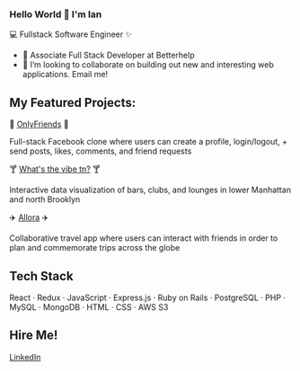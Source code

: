 ### Hello World 👋 I'm Ian

💻 Fullstack Software Engineer ✨

- 🔭 Associate Full Stack Developer at Betterhelp
- 👯 I’m looking to collaborate on building out new and interesting web applications. Email me!

## My Featured Projects:
👫 [OnlyFriends](https://onlyfriends24.herokuapp.com/) 👫

Full-stack Facebook clone where users can create a profile, login/logout, + send posts, likes, comments, and friend requests

🍸 [What's the vibe tn?](https://ianverger.github.io/Whats-the-vibe-tn/) 🍸

Interactive data visualization of bars, clubs, and lounges in lower Manhattan and north Brooklyn

✈️ [Allora](https://allora.onrender.com/) ✈️ 

Collaborative travel app where users can interact with friends in order to plan and commemorate trips across the globe

## Tech Stack
React · Redux · JavaScript · Express.js · Ruby on Rails · PostgreSQL · PHP · MySQL · MongoDB · HTML · CSS · AWS S3

## Hire Me!
[LinkedIn](https://www.linkedin.com/in/ian-verger-02067951/)

<!--
**ianverger/ianverger** is a ✨ _special_ ✨ repository because its `README.md` (this file) appears on your GitHub profile.

Here are some ideas to get you started:

- 🔭 I’m currently working on ...
- 🌱 I’m currently learning ...
- 👯 I’m looking to collaborate on ...
- 🤔 I’m looking for help with ...
- 💬 Ask me about ...
- 📫 How to reach me: ...
- 😄 Pronouns: ...
- ⚡ Fun fact: ...

-->
